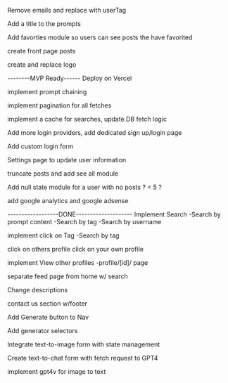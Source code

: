 <!-- @format -->

Remove emails and replace with userTag

Add a title to the prompts

Add favorties module so users can see posts the have favorited

create front page posts

create and replace logo

--------MVP Ready------ Deploy on Vercel

implement prompt chaining

implement pagination for all fetches

implement a cache for searches, update DB fetch logic

Add more login providers, add dedicated sign up/login page

Add custom login form

Settings page to update user information

truncate posts and add see all module

Add null state module for a user with no posts ? < 5 ?

add google analytics and google adsense

------------------DONE--------------------
Implement Search
-Search by prompt content
-Search by tag
-Search by username

implement click on Tag
-Search by tag

click on others profile
click on your own profile

implement View other profiles
-profile/[id]/ page

separate feed page from home w/ search

Change descriptions

contact us section w/footer

Add Generate button to Nav

Add generator selectors

Integrate text-to-image form with state management

Create text-to-chat form with fetch request to GPT4

implement gpt4v for image to text
